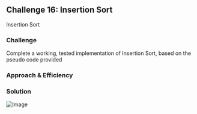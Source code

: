 ## Challenge 16: Insertion Sort
Insertion Sort

### Challenge
Complete a working, tested implementation of Insertion Sort, based on the pseudo code provided

### Approach & Efficiency



### Solution
![Image](../../assests/CC26.jpg)
